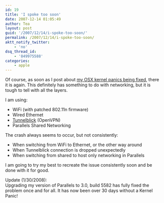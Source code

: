 ```yaml
---
id: 19
title: 'I spoke too soon'
date: 2007-12-14 01:05:49
author: Tea
layout: post
guid: '/2007/12/14/i-spoke-too-soon/'
permalink: /2007/12/14/i-spoke-too-soon/
aktt_notify_twitter:
    - 'no'
dsq_thread_id:
    - '849975588'
categories:
    - apple
---
```


Of course, as soon as I post about [my OSX kernel panics being fixed](/2007/12/13/osx-kernel-panic-part-ii/), there it is again. This definitely has something to do with networking, but it is tough to tell with all the layers.

I am using:

- WiFi (with patched 802.11n firmware)
- Wired Ethernet
- [Tunnelblick](http://www.tunnelblick.net/) (OpenVPN)
- Parallels Shared Networking

The crash always seems to occur, but not consistently:

- When switching from WiFi to Ethernet, or the other way around
- When Tunnelblick connection is dropped unexpectedly
- When switching from shared to host only networking in Parallels

I am going to try my best to recreate the issue consistently soon and be done with it for good.

Update (1/30/2008):  
Upgrading my version of Parallels to 3.0, build 5582 has fully fixed the problem once and for all. It has now been over 30 days without a Kernel Panic!